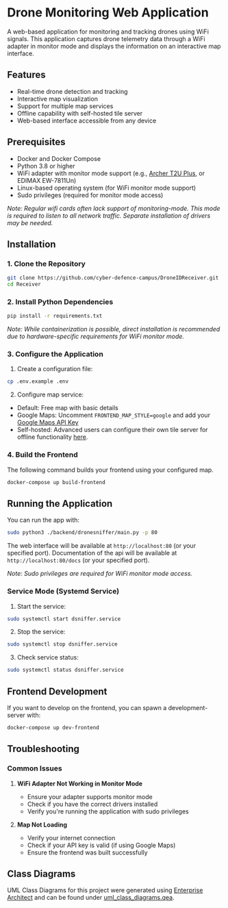 # Drone Monitoring Web Application

A web-based application for monitoring and tracking drones using WiFi signals. This application captures drone telemetry data through a WiFi adapter in monitor mode and displays the information on an interactive map interface.

## Features
- Real-time drone detection and tracking
- Interactive map visualization
- Support for multiple map services
- Offline capability with self-hosted tile server
- Web-based interface accessible from any device

## Prerequisites
- Docker and Docker Compose
- Python 3.8 or higher
- WiFi adapter with monitor mode support (e.g., [Archer T2U Plus](https://www.tp-link.com/de/home-networking/adapter/archer-t2u-plus/), or EDIMAX EW-7811Un)
- Linux-based operating system (for WiFi monitor mode support)
- Sudo privileges (required for monitor mode access)

*Note:  Regular wifi cards often lack support of monitoring-mode. This mode is required to listen to all network traffic. Separate installation of drivers may be needed.*

## Installation

### 1. Clone the Repository
```bash
git clone https://github.com/cyber-defence-campus/DroneIDReceiver.git
cd Receiver
```

### 2. Install Python Dependencies
```bash
pip install -r requirements.txt
```

*Note: While containerization is possible, direct installation is recommended due to hardware-specific requirements for WiFi monitor mode.*

### 3. Configure the Application
1. Create a configuration file:
```bash
cp .env.example .env
```

2. Configure map service:
- Default: Free map with basic details
- Google Maps: Uncomment `FRONTEND_MAP_STYLE=google` and add your [Google Maps API Key](https://developers.google.com/maps/documentation/javascript/get-api-key)
- Self-hosted: Advanced users can configure their own tile server for offline functionality [here](README_TILESERVER.md).

### 4. Build the Frontend
The following command builds your frontend using your configured map.
```bash
docker-compose up build-frontend
```

## Running the Application
You can run the app with:
```bash
sudo python3 ./backend/dronesniffer/main.py -p 80
```
The web interface will be available at `http://localhost:80` (or your specified port).
Documentation of the api will be available at `http://localhost:80/docs` (or your specified port).

*Note: Sudo privileges are required for WiFi monitor mode access.*

### Service Mode (Systemd Service)
1. Start the service:
```bash
sudo systemctl start dsniffer.service
```

2. Stop the service:
```bash
sudo systemctl stop dsniffer.service
```

3. Check service status:
```bash
sudo systemctl status dsniffer.service
```

## Frontend Development
If you want to develop on the frontend, you can spawn a development-server with:
```bash
docker-compose up dev-frontend
```

## Troubleshooting

### Common Issues
1. **WiFi Adapter Not Working in Monitor Mode**
   - Ensure your adapter supports monitor mode
   - Check if you have the correct drivers installed
   - Verify you're running the application with sudo privileges

2. **Map Not Loading**
   - Verify your internet connection
   - Check if your API key is valid (if using Google Maps)
   - Ensure the frontend was built successfully


## Class Diagrams 
UML Class Diagrams for this project were generated using [Enterprise Architect](https://www.sparxsystems.de/enterprise-architect/) and can be found under [uml_class_diagrams.qea](./uml_class_diagrams.qea).
